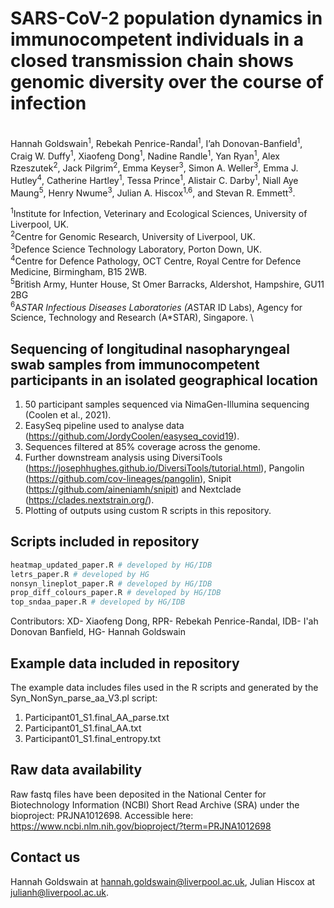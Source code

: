 # SARS-CoV-2 population dynamics in immunocompetent individuals in a closed transmission chain shows genomic diversity over the course of infection
\
Hannah Goldswain<sup>1</sup>, Rebekah Penrice-Randal<sup>1</sup>, I’ah Donovan-Banfield<sup>1</sup>, Craig W. Duffy<sup>1</sup>, Xiaofeng Dong<sup>1</sup>, Nadine Randle<sup>1</sup>, Yan Ryan<sup>1</sup>, Alex Rzeszutek<sup>2</sup>, Jack Pilgrim<sup>2</sup>, Emma Keyser<sup>3</sup>, Simon A. Weller<sup>3</sup>, Emma J. Hutley<sup>4</sup>, Catherine Hartley<sup>1</sup>, Tessa Prince<sup>1</sup>, Alistair C. Darby<sup>1</sup>, Niall Aye Maung<sup>5</sup>, Henry Nwume<sup>3</sup>, Julian A. Hiscox<sup>1,6</sup>, and Stevan R. Emmett<sup>3</sup>.

<sup>1</sup>Institute for Infection, Veterinary and Ecological Sciences, University of Liverpool, UK. \
<sup>2</sup>Centre for Genomic Research, University of Liverpool, UK.\
<sup>3</sup>Defence Science Technology Laboratory, Porton Down, UK.\
<sup>4</sup>Centre for Defence Pathology, OCT Centre, Royal Centre for Defence Medicine, Birmingham, B15 2WB.\
<sup>5</sup>British Army, Hunter House, St Omer Barracks, Aldershot, Hampshire, GU11 2BG\
<sup>6</sup>A*STAR Infectious Diseases Laboratories (A*STAR ID Labs), Agency for Science, Technology and Research (A*STAR), Singapore. \


## Sequencing of longitudinal nasopharyngeal swab samples from immunocompetent participants in an isolated geographical location

1. 50 participant samples sequenced via NimaGen-Illumina sequencing (Coolen et al., 2021).
2. EasySeq pipeline used to analyse data (https://github.com/JordyCoolen/easyseq_covid19).
3. Sequences filtered at 85% coverage across the genome.
4. Further downstream analysis using DiversiTools (https://josephhughes.github.io/DiversiTools/tutorial.html), Pangolin (https://github.com/cov-lineages/pangolin), Snipit (https://github.com/aineniamh/snipit) and Nextclade (https://clades.nextstrain.org/).
5. Plotting of outputs using custom R scripts in this repository.

## Scripts included in repository
```Syn_NonSyn_parse_aa_V3.pl # developed by XD/RPR/IDB/HG 
heatmap_updated_paper.R # developed by HG/IDB
letrs_paper.R # developed by HG
nonsyn_lineplot_paper.R # developed by HG/IDB
prop_diff_colours_paper.R # developed by HG/IDB
top_sndaa_paper.R # developed by HG/IDB 
```
Contributors: XD- Xiaofeng Dong, RPR- Rebekah Penrice-Randal, IDB- I'ah Donovan Banfield, HG- Hannah Goldswain

## Example data included in repository
The example data includes files used in the R scripts and generated by the Syn_NonSyn_parse_aa_V3.pl script:
1. Participant01_S1.final_AA_parse.txt
2. Participant01_S1.final_AA.txt
3. Participant01_S1.final_entropy.txt

## Raw data availability
Raw fastq files have been deposited in the National Center for Biotechnology Information (NCBI) Short Read Archive (SRA) under the bioproject: PRJNA1012698. Accessible here: https://www.ncbi.nlm.nih.gov/bioproject/?term=PRJNA1012698


## Contact us
Hannah Goldswain at hannah.goldswain@liverpool.ac.uk, Julian Hiscox at julianh@liverpool.ac.uk.

